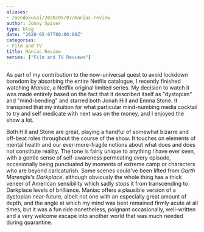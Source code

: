 ```yaml
---
aliases:
- /mendokusai/2020/05/07/maniac-review
author: Jonny Spicer
type: blog
date: "2020-05-07T00:00:00Z"
categories:
- Film and TV
title: Maniac Review
series: ["Film and TV Reviews"]
---
```

As part of my contribution to the now-universal quest to avoid lockdown boredom by absorbing the entire Netflix catalogue, I recently finished watching *Maniac*, a Netflix original
limited series. My decision to watch it was made entirely based on the fact that it described itself as "dystopian" and "mind-bending" and starred both Jonah Hill and Emma Stone.
It transpired that my intuition for what particular mind-numbing media cocktail to try and self medicate with next was on the money, and I enjoyed the show a lot.

Both Hill and Stone are great, playing a handful of somewhat bizarre and off-beat roles throughout the course of the show. It touches on elements of mental health and our ever-more-fragile
notions about what does and does not constitute reality. The tone is fairly unique to anything I have ever seen, with a gentle sense of self-awareness permeating every episode, occasionally
being punctuated by moments of extreme camp or characters who are beyond caricaturish. Some scenes could've been lifted from *Garth Marenghi's Darkplace*, although obviously the whole thing
has a thick veneer of American sensibility which sadly stops it from transcending to Darkplace levels of brilliance. Maniac offers a plausible version of a dystopian near-future, albeit not
one with an especially great amount of depth, and the angle at which my mind was bent remained firmly acute at all times, but it was a fun ride nonetheless, poignant occasionally, well-written
and a very welcome escape into another world that was much needed during quarantine.
